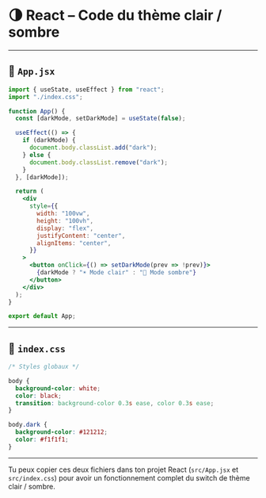 # 🌗 React – Code du thème clair / sombre

---

## 📄 `App.jsx`

```jsx
import { useState, useEffect } from "react";
import "./index.css";

function App() {
  const [darkMode, setDarkMode] = useState(false);

  useEffect(() => {
    if (darkMode) {
      document.body.classList.add("dark");
    } else {
      document.body.classList.remove("dark");
    }
  }, [darkMode]);

  return (
    <div
      style={{
        width: "100vw",
        height: "100vh",
        display: "flex",
        justifyContent: "center",
        alignItems: "center",
      }}
    >
      <button onClick={() => setDarkMode(prev => !prev)}>
        {darkMode ? "☀️ Mode clair" : "🌙 Mode sombre"}
      </button>
    </div>
  );
}

export default App;
```

---

## 🎨 `index.css`

```css
/* Styles globaux */

body {
  background-color: white;
  color: black;
  transition: background-color 0.3s ease, color 0.3s ease;
}

body.dark {
  background-color: #121212;
  color: #f1f1f1;
}
```

---

Tu peux copier ces deux fichiers dans ton projet React (`src/App.jsx` et `src/index.css`) pour avoir un fonctionnement complet du switch de thème clair / sombre.
